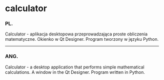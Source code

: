 # calculator
### **PL.**
Calculator - aplikacja desktopowa przeprowadzająca proste obliczenia matematyczne. 
Okienko w Qt Designer. Program tworzony w języku Python.

----------------------------------------------------------------------------------

### **ANG.**
Calculator - a desktop application that performs simple mathematical calculations. 
A window in the Qt Designer. Program written in Python.
